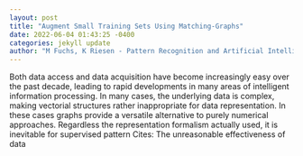 ```yaml
--- 
layout: post 
title: "Augment Small Training Sets Using Matching-Graphs" 
date: 2022-06-04 01:43:25 -0400 
categories: jekyll update 
author: "M Fuchs, K Riesen - Pattern Recognition and Artificial Intelligence: Third , 2022" 
--- 
```

Both data access and data acquisition have become increasingly easy over the past decade, leading to rapid developments in many areas of intelligent information processing. In many cases, the underlying data is complex, making vectorial structures rather inappropriate for data representation. In these cases graphs provide a versatile alternative to purely numerical approaches. Regardless the representation formalism actually used, it is inevitable for supervised pattern Cites: The unreasonable effectiveness of data